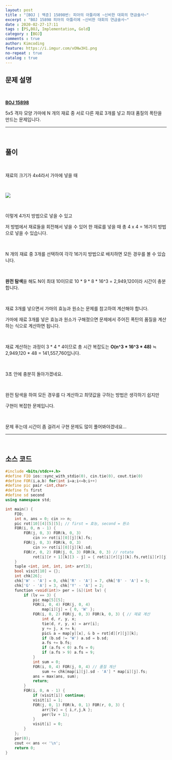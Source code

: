 ```yaml
---
layout: post
title : "[BOJ | 백준] 15898번: 피아의 아틀리에 ~신비한 대회의 연금술사~"
excerpt : "BOJ 15898 피아의 아틀리에 ~신비한 대회의 연금술사~"
date : 2020-02-27-17:11
tags : [PS,BOJ, Implementation, Gold]
category : [BOJ]
comments : true
author: Kimcoding
feature: https://i.imgur.com/vONw3H1.png
no-repeat : true
catalog : true
---
```


## 문제 설명

<br/>

**[BOJ 15898](https://www.acmicpc.net/problem/15898)**

5x5 격자 모양 가마에 N 개의 재료 중 서로 다른 재료 3개를 넣고 최대 품질의 폭탄을 만드는 문제입니다.

---
<br/>

## 풀이

<br/>

재료의 크기가 4x4라서 가마에 넣을 때

<br/>

![](https://i.imgur.com/vONw3H1.png)

<br/>

이렇게 4가지 방법으로 넣을 수 있고

저 방법에서 재료들을 회전해서 넣을 수 있어 한 재료를 넣을 때 총 4 x 4 = 16가지 방법으로 넣을 수 있습니다.

<br/>

N 개의 재료 중 3개를 선택하여 각각 16가지 방법으로 배치하면 모든 경우를 볼 수 있습니다.

<br/>

**완전 탐색**을 해도 N이 최대 10이므로 10 * 9 * 8 * 16^3 = 2,949,120이라 시간이 충분합니다.

<br/>

재료 3개를 넣으면서 가마의 효능과 원소는 문제를 참고하여 계산해야 합니다.

가마에 재료 3개를 넣은 효능과 원소가 구해졌으면 문제에서 주어진 폭탄의 품질을 계산하는 식으로 계산하면 됩니다.

<br/>

재료 계산하는 과정이 3 * 4 * 4이므로 총 시간 복잡도는 **O(n^3 * 16^3 * 48)** ≒ 2,949,120 * 48 = 141,557,760입니다.

<br/>

3초 안에 충분히 돌아가겠네요.

<br/>

완전 탐색을 하여 모든 경우를 다 계산하고 최댓값을 구하는 방법은 생각하기 쉽지만

구현이 복잡한 문제입니다.

<br/>

문제 푸는데 시간이 좀 걸려서 구현 문제도 많이 풀어봐야겠네요...

---

<br/>

## <i class="fa fa-code"></i> 소스 코드
```cpp
#include <bits/stdc++.h>
#define FIO ios::sync_with_stdio(0), cin.tie(0), cout.tie(0)
#define FOR(i,a,b) for(int i=a;i<=b;i++)
#define pic pair <int,char>
#define fs first
#define sd second
using namespace std;

int main() {
	FIO;
	int n, ans = 0; cin >> n;
	pic rot[10][4][5][5]; // first = 효능, second = 원소
	FOR(i, 0, n - 1) {
		FOR(j, 0, 3) FOR(k, 0, 3)
			cin >> rot[i][0][j][k].fs;
		FOR(j, 0, 3) FOR(k, 0, 3)
			cin >> rot[i][0][j][k].sd;
		FOR(r, 0, 2) FOR(j, 0, 3) FOR(k, 0, 3) // rotate
			rot[i][r + 1][k][3 - j] = { rot[i][r][j][k].fs,rot[i][r][j][k].sd };
	}
	tuple <int, int, int, int> arr[3];
	bool visit[10] = {};
	int chk[26];
	chk['W' - 'A'] = 0, chk['R' - 'A'] = 7, chk['B' - 'A'] = 5;
	chk['G' - 'A'] = 3, chk['Y' - 'A'] = 2;
	function <void(int)> per = [&](int lv) {
		if (lv == 3) {
			pic map[5][5];
			FOR(i, 0, 4) FOR(j, 0, 4)
				map[i][j] = { 0, 'W' };
			FOR(i, 0, 2) FOR(j, 0, 3) FOR(k, 0, 3) { // 재료 계산
				int d, r, y, x;
				tie(d, r, y, x) = arr[i];
				y += j, x += k;
				pic& a = map[y][x], & b = rot[d][r][j][k];
				if (b.sd != 'W') a.sd = b.sd;
				a.fs += b.fs;
				if (a.fs < 0) a.fs = 0;
				if (a.fs > 9) a.fs = 9;
			}
			int sum = 0;
			FOR(i, 0, 4) FOR(j, 0, 4) // 품질 계산
				sum += chk[map[i][j].sd - 'A'] * map[i][j].fs;
			ans = max(ans, sum);
			return;
		}
		FOR(i, 0, n - 1) {
			if (visit[i]) continue;
			visit[i] = 1;
			FOR(j, 0, 1) FOR(k, 0, 1) FOR(r, 0, 3) {
				arr[lv] = { i,r,j,k };
				per(lv + 1);
			}
			visit[i] = 0;
		}
	};
	per(0);
	cout << ans << '\n';
	return 0;
}
```